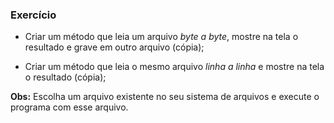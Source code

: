 ### Exercício

- Criar um método que leia um arquivo *byte a byte*, mostre na tela o
resultado e grave em outro arquivo (cópia);

- Criar um método que leia o mesmo arquivo *linha a linha* e mostre
na tela o resultado (cópia);

**Obs:** Escolha um arquivo existente no seu sistema de arquivos e
execute o programa com esse arquivo.